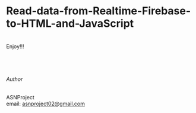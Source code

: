 # Read-data-from-Realtime-Firebase-to-HTML-and-JavaScript
<br />
Enjoy!!!
<br />
<br />
<br />
<br />

###### Author

ASNProject<br />
email: asnproject02@gmail.com
